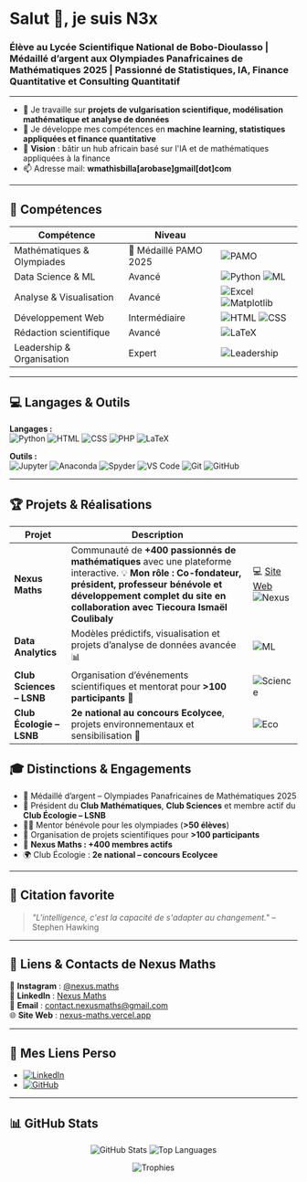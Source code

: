 # Salut 👋, je suis N3x

### Élève au Lycée Scientifique National de Bobo-Dioulasso | Médaillé d’argent aux Olympiades Panafricaines de Mathématiques 2025 | Passionné de Statistiques, IA, Finance Quantitative et Consulting Quantitatif

---

- 🔭 Je travaille sur **projets de vulgarisation scientifique, modélisation mathématique et analyse de données**
- 🌱 Je développe mes compétences en **machine learning, statistiques appliquées et finance quantitative**
- 🎯 **Vision** : bâtir un hub africain basé sur l'IA et de mathématiques appliquées à la finance
- 📫 Adresse mail: **wmathisbilla[arobase]gmail[dot]com**

---

## 🧠 Compétences

| Compétence | Niveau |  |
|------------|--------|-------|
| Mathématiques & Olympiades | 🥈 Médaillé PAMO 2025 | ![PAMO](https://img.shields.io/badge/PAMO-2025-silver?style=for-the-badge&logo=mathworks&logoColor=white&animation=spin) |
| Data Science & ML | Avancé | ![Python](https://img.shields.io/badge/-Python-3776AB?style=for-the-badge&logo=python&logoColor=white&animation=spin) ![ML](https://img.shields.io/badge/-Machine_Learning-FF6F61?style=for-the-badge&animation=spin) |
| Analyse & Visualisation | Avancé | ![Excel](https://img.shields.io/badge/-Excel-217346?style=for-the-badge&logo=microsoft-excel&logoColor=white&animation=spin) ![Matplotlib](https://img.shields.io/badge/-Matplotlib-11557C?style=for-the-badge&animation=spin) |
| Développement Web | Intermédiaire | ![HTML](https://img.shields.io/badge/-HTML5-E34F26?style=for-the-badge&logo=html5&logoColor=white&animation=spin) ![CSS](https://img.shields.io/badge/-CSS3-1572B6?style=for-the-badge&logo=css3&logoColor=white&animation=spin) |
| Rédaction scientifique | Avancé | ![LaTeX](https://img.shields.io/badge/-LaTeX-008080?style=for-the-badge&logo=latex&animation=spin) |
| Leadership & Organisation | Expert | ![Leadership](https://img.shields.io/badge/-Leadership-FF69B4?style=for-the-badge&animation=spin) |

---

## 💻 Langages & Outils

**Langages :**  
![Python](https://img.shields.io/badge/-Python-3776AB?style=for-the-badge&logo=python&logoColor=white&animation=spin) ![HTML](https://img.shields.io/badge/-HTML5-E34F26?style=for-the-badge&logo=html5&logoColor=white&animation=spin) ![CSS](https://img.shields.io/badge/-CSS3-1572B6?style=for-the-badge&logo=css3&logoColor=white&animation=spin) ![PHP](https://img.shields.io/badge/-PHP-777BB4?style=for-the-badge&logo=php&animation=spin) ![LaTeX](https://img.shields.io/badge/-LaTeX-008080?style=for-the-badge&logo=latex&animation=spin)

**Outils :**  
![Jupyter](https://img.shields.io/badge/-Jupyter-F37626?style=for-the-badge&logo=jupyter&logoColor=white&animation=spin) ![Anaconda](https://img.shields.io/badge/-Anaconda-44A833?style=for-the-badge&logo=anaconda&logoColor=white&animation=spin) ![Spyder](https://img.shields.io/badge/-Spyder-FF0000?style=for-the-badge&logo=spyder-ide&logoColor=white&animation=spin) ![VS Code](https://img.shields.io/badge/-VSCode-007ACC?style=for-the-badge&logo=visual-studio-code&animation=spin) ![Git](https://img.shields.io/badge/-Git-F05032?style=for-the-badge&logo=git&logoColor=white&animation=spin) ![GitHub](https://img.shields.io/badge/-GitHub-181717?style=for-the-badge&logo=github&animation=spin)

---

## 🏆 Projets & Réalisations

| Projet | Description |  |
|--------|------------|----------------|
| **Nexus Maths** | Communauté de **+400 passionnés de mathématiques** avec une plateforme interactive. 💡 **Mon rôle : Co-fondateur, président, professeur bénévole et développement complet du site en collaboration avec Tiecoura Ismaël Coulibaly** | 💻 [Site Web](https://nexus-maths.vercel.app/) ![Nexus](https://img.shields.io/badge/Nexus_Maths-Communaute-orange?style=for-the-badge&animation=spin) |
| **Data Analytics** | Modèles prédictifs, visualisation et projets d’analyse de données avancée 📊 | ![ML](https://img.shields.io/badge/ML-Projects-blue?style=for-the-badge&animation=spin) |
| **Club Sciences – LSNB** | Organisation d’événements scientifiques et mentorat pour **>100 participants** 🔬 | ![Science](https://img.shields.io/badge/Science-Club-success?style=for-the-badge&animation=spin) |
| **Club Écologie – LSNB** | **2e national au concours Ecolycee**, projets environnementaux et sensibilisation 🌱 | ![Eco](https://img.shields.io/badge/Ecolycee-2%C3%A8me_national-green?style=for-the-badge&animation=spin) |

## 🎓 Distinctions & Engagements

- 🥈 Médaillé d’argent – Olympiades Panafricaines de Mathématiques 2025  
- 📌 Président du **Club Mathématiques**, **Club Sciences** et membre actif du **Club Écologie – LSNB**  
- 👨‍🏫 Mentor bénévole pour les olympiades (**>50 élèves**)  
- 🌱 Organisation de projets scientifiques pour **>100 participants**  
- 🌟 **Nexus Maths : +400 membres actifs**  
- 🌍 Club Écologie : **2e national – concours Ecolycee**

---

## 💬 Citation favorite

> *"L'intelligence, c'est la capacité de s'adapter au changement."* – Stephen Hawking

---

## 🔗 Liens & Contacts de Nexus Maths

📱 **Instagram** : [@nexus.maths](https://www.instagram.com/nexus.maths?igsh=MWZoeHZjZjE4em80)  
🔗 **LinkedIn** : [Nexus Maths](https://www.linkedin.com/company/nexus-maths/)  
📧 **Email** : [contact.nexusmaths@gmail.com](mailto:contact.nexusmaths@gmail.com)  
🌐 **Site Web** : [nexus-maths.vercel.app](https://nexus-maths.vercel.app/)

---

## 🔗 Mes Liens Perso

- [![LinkedIn](https://img.shields.io/badge/LinkedIn-W.F.Mathis_BILLA-blue?logo=linkedin&logoColor=white)](https://bf.linkedin.com/in/w-f-mathis-billa-21884533)  
- [![GitHub](https://img.shields.io/badge/GitHub-Portfolio-black?logo=github&logoColor=white)](https://github.com/MathisN3x)

---

## 📊 GitHub Stats

<p align="center">
  <img src="https://github-readme-stats.vercel.app/api?username=MathisN3x&show_icons=true&theme=radical&count_private=true" alt="GitHub Stats" />
  <img src="https://github-readme-stats.vercel.app/api/top-langs/?username=MathisN3x&layout=compact&theme=radical" alt="Top Languages" />
</p>

<p align="center">
  <img src="https://github-profile-trophy.vercel.app/?username=MathisN3x&theme=radical&no-frame=true" alt="Trophies" />
</p>
